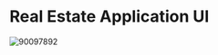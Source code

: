 <h1>Real Estate Application UI</h1>
  
  ![90097892](https://github.com/rectering/ranode/assets/124407245/b2be290d-a664-4bcd-8776-021d7d3ad76d)
